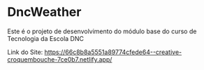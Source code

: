 # DncWeather
Este é o projeto de desenvolvimento do módulo base do curso de Tecnologia da Escola DNC 

Link do Site: https://66c8b8a5551a89774cfede64--creative-croquembouche-7ce0b7.netlify.app/

